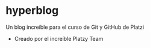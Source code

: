 # hyperblog
Un blog increíble para el curso de Git y GitHub de Platzi

* Creado por el increíble Platzy Team